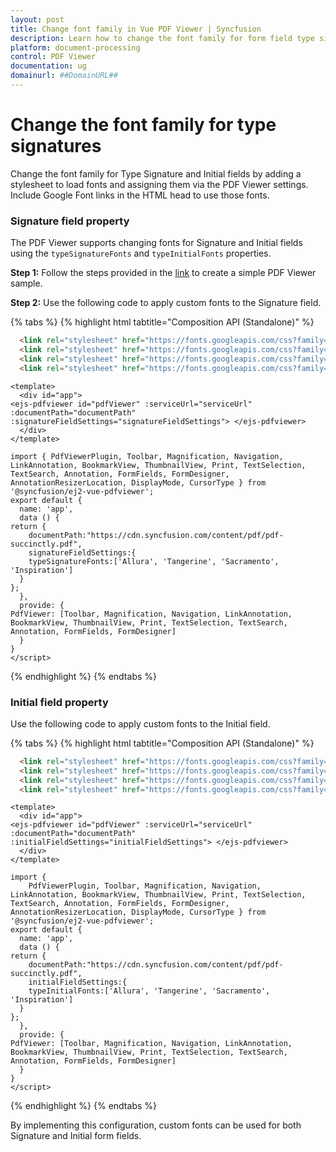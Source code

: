 ```yaml
---
layout: post
title: Change font family in Vue PDF Viewer | Syncfusion
description: Learn how to change the font family for form field type signatures and initials in the Vue PDF Viewer using typeSignatureFonts and typeInitialFonts.
platform: document-processing
control: PDF Viewer
documentation: ug
domainurl: ##DomainURL##
---
```


# Change the font family for type signatures

Change the font family for Type Signature and Initial fields by adding a stylesheet to load fonts and assigning them via the PDF Viewer settings. Include Google Font links in the HTML head to use those fonts.

### Signature field property

The PDF Viewer supports changing fonts for Signature and Initial fields using the `typeSignatureFonts` and `typeInitialFonts` properties.

**Step 1:** Follow the steps provided in the [link](https://help.syncfusion.com/document-processing/pdf/pdf-viewer/vue/getting-started) to create a simple PDF Viewer sample.

**Step 2:** Use the following code to apply custom fonts to the Signature field.

{% tabs %}
{% highlight html tabtitle="Composition API (Standalone)" %}

```html
  <link rel="stylesheet" href="https://fonts.googleapis.com/css?family=Allura" >
  <link rel="stylesheet" href="https://fonts.googleapis.com/css?family=Tangerine">
  <link rel="stylesheet" href="https://fonts.googleapis.com/css?family=Sacramento">
  <link rel="stylesheet" href="https://fonts.googleapis.com/css?family=Inspiration">
```

```
<template>
  <div id="app">
<ejs-pdfviewer id="pdfViewer" :serviceUrl="serviceUrl" :documentPath="documentPath" :signatureFieldSettings="signatureFieldSettings"> </ejs-pdfviewer>
  </div>
</template>

import { PdfViewerPlugin, Toolbar, Magnification, Navigation, LinkAnnotation, BookmarkView, ThumbnailView, Print, TextSelection, TextSearch, Annotation, FormFields, FormDesigner, AnnotationResizerLocation, DisplayMode, CursorType } from '@syncfusion/ej2-vue-pdfviewer';
export default {
  name: 'app',
  data () {
return {
	documentPath:"https://cdn.syncfusion.com/content/pdf/pdf-succinctly.pdf",
	signatureFieldSettings:{
    typeSignatureFonts:['Allura', 'Tangerine', 'Sacramento', 'Inspiration']
  }
};
  },
  provide: {
PdfViewer: [Toolbar, Magnification, Navigation, LinkAnnotation, BookmarkView, ThumbnailView, Print, TextSelection, TextSearch, Annotation, FormFields, FormDesigner]
  }
}
</script>
```
{% endhighlight %}
{% endtabs %}

### Initial field property

Use the following code to apply custom fonts to the Initial field.

{% tabs %}
{% highlight html tabtitle="Composition API (Standalone)" %}

```html
  <link rel="stylesheet" href="https://fonts.googleapis.com/css?family=Allura" >
  <link rel="stylesheet" href="https://fonts.googleapis.com/css?family=Tangerine">
  <link rel="stylesheet" href="https://fonts.googleapis.com/css?family=Sacramento">
  <link rel="stylesheet" href="https://fonts.googleapis.com/css?family=Inspiration">
```
```
<template>
  <div id="app">
<ejs-pdfviewer id="pdfViewer" :serviceUrl="serviceUrl" :documentPath="documentPath" :initialFieldSettings="initialFieldSettings"> </ejs-pdfviewer>
  </div>
</template>

import {
    PdfViewerPlugin, Toolbar, Magnification, Navigation, LinkAnnotation, BookmarkView, ThumbnailView, Print, TextSelection, TextSearch, Annotation, FormFields, FormDesigner, AnnotationResizerLocation, DisplayMode, CursorType } from '@syncfusion/ej2-vue-pdfviewer';
export default {
  name: 'app',
  data () {
return {
	documentPath:"https://cdn.syncfusion.com/content/pdf/pdf-succinctly.pdf",
	initialFieldSettings:{
    typeInitialFonts:['Allura', 'Tangerine', 'Sacramento', 'Inspiration']
  }
};
  },
  provide: {
PdfViewer: [Toolbar, Magnification, Navigation, LinkAnnotation, BookmarkView, ThumbnailView, Print, TextSelection, TextSearch, Annotation, FormFields, FormDesigner]
  }
}
</script>
```
{% endhighlight %}
{% endtabs %}

By implementing this configuration, custom fonts can be used for both Signature and Initial form fields.